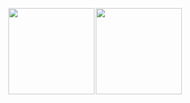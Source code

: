 <p>
  <a href="https://github.com/Ryo0333">
    <img
      align="left"
      height="170px"
      src="https://github-readme-stats-ryo0333.vercel.app/api?username=Ryo0333&count_private=true&show_icons=true&theme=github_dark&include_all_commits=true"
    />
  </a>
  <a href="https://github.com/Ryo0333">
    <img
      align="left"
      height="170px"
      src="https://github-readme-stats-ryo0333.vercel.app/api/top-langs/?username=Ryo0333&layout=compact&theme=github_dark&count_private=true&include_all_commits=true"
    />
  </a>
</p>
